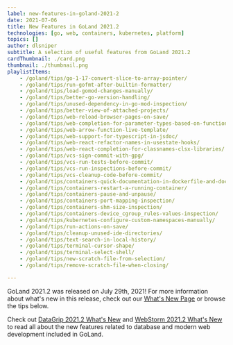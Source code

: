 ```yaml
---
label: new-features-in-goland-2021-2
date: 2021-07-06
title: New Features in GoLand 2021.2
technologies: [go, web, containers, kubernetes, platform]
topics: []
author: dlsniper
subtitle: A selection of useful features from GoLand 2021.2
cardThumbnail: ./card.png
thumbnail: ./thumbnail.png
playlistItems:
    - /goland/tips/go-1-17-convert-slice-to-array-pointer/
    - /goland/tips/run-gofmt-after-builtin-formatter/
    - /goland/tips/load-gomod-changes-manually/
    - /goland/tips/better-go-version-handling/
    - /goland/tips/unused-dependency-in-go-mod-inspection/
    - /goland/tips/better-view-of-attached-projects/
    - /goland/tips/web-reload-browser-pages-on-save/
    - /goland/tips/web-completion-for-parameter-types-based-on-function-calls/
    - /goland/tips/web-arrow-function-live-template/
    - /goland/tips/web-support-for-typescript-in-jsdoc/
    - /goland/tips/web-react-refactor-names-in-usestate-hooks/
    - /goland/tips/web-react-completion-for-classnames-clsx-libraries/
    - /goland/tips/vcs-sign-commit-with-gpg/
    - /goland/tips/vcs-run-tests-before-commit/
    - /goland/tips/vcs-run-inspections-before-commit/
    - /goland/tips/vcs-cleanup-code-before-commit/
    - /goland/tips/containers-quick-documentation-in-dockerfile-and-docker-compose/
    - /goland/tips/containers-restart-a-running-container/
    - /goland/tips/containers-pause-and-unpause/
    - /goland/tips/containers-port-mapping-inspection/
    - /goland/tips/containers-shm-size-inspection/
    - /goland/tips/containers-device_cgroup_rules-values-inspection/
    - /goland/tips/kubernetes-configure-custom-namespaces-manually/
    - /goland/tips/run-actions-on-save/
    - /goland/tips/cleanup-unused-ide-directories/
    - /goland/tips/text-search-in-local-history/
    - /goland/tips/terminal-cursor-shape/
    - /goland/tips/terminal-select-shell/
    - /goland/tips/new-scratch-file-from-selection/
    - /goland/tips/remove-scratch-file-when-closing/

---
```


GoLand 2021.2 was released on July 29th, 2021! For more information about what's new in this release, check out our [What's New Page](https://jetbrains.com/go/whatsnew) or browse the tips below.

Check out <a href="https://www.jetbrains.com/datagrip/whatsnew/">
DataGrip 2021.2 What's New</a>
and <a href="https://www.jetbrains.com/webstorm/whatsnew/">
WebStorm 2021.2 What's New</a> to read all about the new features
related to database and modern web development included in GoLand.
